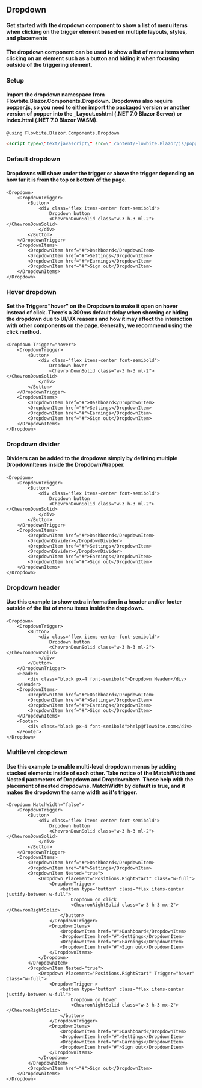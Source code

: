 
## Dropdown

#### Get started with the dropdown component to show a list of menu items when clicking on the trigger element based on multiple layouts, styles, and placements

#### The dropdown component can be used to show a list of menu items when clicking on an element such as a button and hiding it when focusing outside of the triggering element.
    
### Setup
#### Import the dropdown namespace from Flowbite.Blazor.Components.Dropdown. Dropdowns also require popper.js, so you need to either import the packaged    version or another version of popper into the _Layout.cshtml (.NET 7.0 Blazor Server) or index.html (.NET 7.0 Blazor WASM).

    
```razor
@using Flowbite.Blazor.Components.Dropdown
```
```html    
<script type=\"text/javascript\" src=\"_content/Flowbite.Blazor/js/popper.js\"></script>
```

### Default dropdown
#### Dropdowns will show under the trigger or above the trigger depending on how far it is from the top or bottom of the page.

```razor
<Dropdown>
    <DropdownTrigger>
        <Button>
            <div class="flex items-center font-semibold">
                Dropdown button
                <ChevronDownSolid class="w-3 h-3 ml-2"></ChevronDownSolid>
            </div>
        </Button>
    </DropdownTrigger>
    <DropdownItems>
        <DropdownItem href="#">Dashboard</DropdownItem>
        <DropdownItem href="#">Settings</DropdownItem>
        <DropdownItem href="#">Earnings</DropdownItem>
        <DropdownItem href="#">Sign out</DropdownItem>
    </DropdownItems>
</Dropdown>
```

### Hover dropdown
#### Set the Trigger="hover" on the Dropdown to make it open on hover instead of click. There’s a 300ms default delay when showing or hiding the dropdown due to UI/UX reasons and how it may affect the interaction with other components on the page. Generally, we recommend using the click method.

```razor
<Dropdown Trigger="hover">
    <DropdownTrigger>
        <Button>
            <div class="flex items-center font-semibold">
                Dropdown hover
                <ChevronDownSolid class="w-3 h-3 ml-2"></ChevronDownSolid>
            </div>
        </Button>
    </DropdownTrigger>
    <DropdownItems>
        <DropdownItem href="#">Dashboard</DropdownItem>
        <DropdownItem href="#">Settings</DropdownItem>
        <DropdownItem href="#">Earnings</DropdownItem>
        <DropdownItem href="#">Sign out</DropdownItem>
    </DropdownItems>
</Dropdown>
```


### Dropdown divider
#### Dividers can be added to the dropdown simply by defining multiple DropdownItems inside the DropdownWrapper.

```razor
<Dropdown>
    <DropdownTrigger>
        <Button>
            <div class="flex items-center font-semibold">
                Dropdown button
                <ChevronDownSolid class="w-3 h-3 ml-2"></ChevronDownSolid>
            </div>
        </Button>
    </DropdownTrigger>
    <DropdownItems>
        <DropdownItem href="#">Dashboard</DropdownItem>
        <DropdownDivider></DropdownDivider>
        <DropdownItem href="#">Settings</DropdownItem>
        <DropdownDivider></DropdownDivider>
        <DropdownItem href="#">Earnings</DropdownItem>
        <DropdownItem href="#">Sign out</DropdownItem>
    </DropdownItems>
</Dropdown>
```


    
### Dropdown header
#### Use this example to show extra information in a header and/or footer outside of the list of menu items inside the dropdown.
    
```razor
<Dropdown>
    <DropdownTrigger>
        <Button>
            <div class="flex items-center font-semibold">
                Dropdown button
                <ChevronDownSolid class="w-3 h-3 ml-2"></ChevronDownSolid>
            </div>
        </Button>
    </DropdownTrigger>
    <Header>
        <div class="block px-4 font-semibold">Dropdown Header</div>
    </Header>
    <DropdownItems>
        <DropdownItem href="#">Dashboard</DropdownItem>
        <DropdownItem href="#">Settings</DropdownItem>
        <DropdownItem href="#">Earnings</DropdownItem>
        <DropdownItem href="#">Sign out</DropdownItem>
    </DropdownItems>
    <Footer>
        <div class="block px-4 font-semibold">help@flowbite.com</div>
    </Footer>
</Dropdown>
```
    
### Multilevel dropdown
#### Use this example to enable multi-level dropdown menus by adding stacked elements inside of each other. Take notice of the MatchWidth and Nested     parameters of Dropdown and DropdownItem. These help with the placement of nested dropdowns. MatchWidth by default is true, and it makes the dropdown the same width as it's trigger.

```razor
<Dropdown MatchWidth="false">
    <DropdownTrigger>
        <Button>
            <div class="flex items-center font-semibold">
                Dropdown button
                <ChevronDownSolid class="w-3 h-3 ml-2"></ChevronDownSolid>
            </div>
        </Button>
    </DropdownTrigger>
    <DropdownItems>
        <DropdownItem href="#">Dashboard</DropdownItem>
        <DropdownItem href="#">Settings</DropdownItem>
        <DropdownItem Nested="true">
            <Dropdown Placement="Positions.RightStart" Class="w-full">
                <DropdownTrigger>
                    <button type="button" class="flex items-center justify-between w-full">
                        Dropdown on click
                        <ChevronRightSolid class="w-3 h-3 mx-2"></ChevronRightSolid>
                    </button>
                </DropdownTrigger>
                <DropdownItems>
                    <DropdownItem href="#">Dashboard</DropdownItem>
                    <DropdownItem href="#">Settings</DropdownItem>
                    <DropdownItem href="#">Earnings</DropdownItem>
                    <DropdownItem href="#">Sign out</DropdownItem>
                </DropdownItems>
            </Dropdown>
        </DropdownItem>
        <DropdownItem Nested="true">
            <Dropdown Placement="Positions.RightStart" Trigger="hover" Class="w-full">
                <DropdownTrigger >
                    <button type="button" class="flex items-center justify-between w-full">
                        Dropdown on hover
                        <ChevronRightSolid class="w-3 h-3 mx-2"></ChevronRightSolid>
                    </button>
                </DropdownTrigger>
                <DropdownItems>
                    <DropdownItem href="#">Dashboard</DropdownItem>
                    <DropdownItem href="#">Settings</DropdownItem>
                    <DropdownItem href="#">Earnings</DropdownItem>
                    <DropdownItem href="#">Sign out</DropdownItem>
                </DropdownItems>
            </Dropdown>
        </DropdownItem>
        <DropdownItem href="#">Sign out</DropdownItem>
    </DropdownItems>
</Dropdown>
```      
